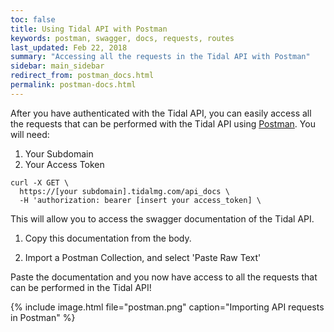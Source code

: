 ```yaml
---
toc: false
title: Using Tidal API with Postman
keywords: postman, swagger, docs, requests, routes
last_updated: Feb 22, 2018
summary: "Accessing all the requests in the Tidal API with Postman"
sidebar: main_sidebar
redirect_from: postman_docs.html
permalink: postman-docs.html
---
```


After you have authenticated with the Tidal API, you can easily
access all the requests that can be performed with the Tidal API using [Postman](https://www.getpostman.com/).
You will need:
1. Your Subdomain
2. Your Access Token

```
curl -X GET \
  https://[your subdomain].tidalmg.com/api_docs \
  -H 'authorization: bearer [insert your access_token] \

```
This will allow you to access the swagger documentation of the Tidal API.

1. Copy this documentation from the body.

2. Import a Postman Collection, and select 'Paste Raw Text'

Paste the documentation and you now have access to all the requests that can be performed in the Tidal API!

{% include image.html file="postman.png" caption="Importing API requests in Postman" %}




